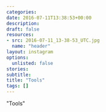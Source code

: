 ```yaml
---
categories:
date: 2016-07-11T13:38:53+00:00
description:
draft: false
resources:
- src: 2016-07-11_13-38-53_UTC.jpg
  name: "header"
layout: instagram
options:
  unlisted: false
stories:
subtitle:
title: "Tools"
tags: []
---
```


"Tools"
